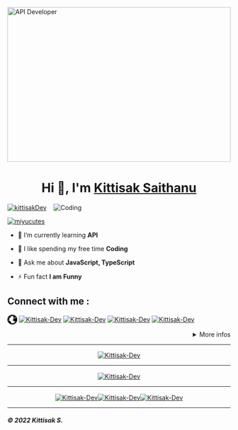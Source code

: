 [<img width="100%" height="350px" title="API Developer" src=https://developers.giphy.com/branch/master/static/api-512d36c09662682717108a38bbb5c57d.gif>][nolink]

<H1 align="center">Hi 👋, I'm <a href="#" target="blank">Kittisak Saithanu</a></H1>

[<img align="right" alt="Coding" title="Coding" width="400" src="https://cdn.dribbble.com/users/1162077/screenshots/3848914/programmer.gif" />][nolink]
[<p align="left"><img alt="kittisakDev" src="https://komarev.com/ghpvc/?username=Kittisak-Dev&label=PROFILE+VIEWS"></p>][nolink]
[<p align="left"><img alt="miyucutes" title="click for visit" width="250px" src="https://img.shields.io/website?label=miyucutes.com&style=for-the-badge&url=https%3A%2F%2Fmiyucutes.com" /></p>][website]

- 🌱 I’m currently learning **API**

- 🔭 I like spending my free time **Coding**

- 💬 Ask me about **JavaScript, TypeScript**

- ⚡ Fun fact **I am Funny**

## **Connect with me :**

<p align="left">
<a href="https://miyucutes.com" target="blank"><img align="center" alt="Kittisak-Dev" title="miyucutes" width="22px" src="https://raw.githubusercontent.com/iconic/open-iconic/master/svg/globe.svg" /></a>
<a href="#" target="blank"><img align="center" src="https://raw.githubusercontent.com/rahuldkjain/github-profile-readme-generator/master/src/images/icons/Social/twitter.svg" alt="Kittisak-Dev" height="30" width="40" /></a>
<a href="#" target="blank"><img align="center" src="https://raw.githubusercontent.com/rahuldkjain/github-profile-readme-generator/master/src/images/icons/Social/linked-in-alt.svg" alt="Kittisak-Dev" height="30" width="40" /></a>
<a href="#" target="blank"><img align="center" src="https://raw.githubusercontent.com/rahuldkjain/github-profile-readme-generator/master/src/images/icons/Social/instagram.svg" alt="Kittisak-Dev" height="30" width="40" /></a>
<a href="#" target="blank"><img align="center" src="https://raw.githubusercontent.com/rahuldkjain/github-profile-readme-generator/master/src/images/icons/Social/youtube.svg" alt="Kittisak-Dev" height="30" width="40" /></a>
</p>

<details>
    <summary align="right">More infos</summary>

### **Languages :**

![JavaScript](https://img.shields.io/badge/-JavaScript-000?&logo=JavaScript&logoColor=)
![HTML5](https://img.shields.io/badge/-HTML5-000?&logo=HTML5&logoColor=)
![TypeScript](https://img.shields.io/badge/-TypeScript-000?&logo=TypeScript&logoColor=)
![CSS3](https://img.shields.io/badge/-CSS3-000?&logo=CSS3&logoColor=0af)
![Shell](https://img.shields.io/badge/-Shell-000?&logo=shell&logoColor=)
![Sass](https://img.shields.io/badge/-Sass-000?&logo=sass&logoColor=)
![Gulp](https://img.shields.io/badge/-Gulp-000?&logo=gulp&logoColor=)
![Json](https://img.shields.io/badge/-Json-000?&logo=json&logoColor=)

### **Tools :**

![VSCode](https://img.shields.io/badge/-VSCode-000?&logo=visualstudiocode&logoColor=0af)
![Git](https://img.shields.io/badge/-Git-000?&logo=Git&logoColor=)
![NodeJS](https://img.shields.io/badge/-NodeJS-000?&logo=node.js&logoColor=)

### **Database :**

![MongoDB](https://img.shields.io/badge/-MongoDB-000?&logo=mongodb&logoColor=)
![MariaDB](https://img.shields.io/badge/-MariaDB-000?&logo=mariaDB&logoColor=)

### **Frameworks**

![Express](https://img.shields.io/badge/-Express-000?&logo=express&logoColor=)
![React](https://img.shields.io/badge/-React-000?&logo=react&logoColor=)
![Tailwindcss](https://img.shields.io/badge/-Tailwindcss-000?&logo=tailwindcss&logoColor=)
![Svelte](https://img.shields.io/badge/-Svelte-000?&logo=svelte&logoColor=)

### **Operation System :**

![Window10](https://img.shields.io/badge/-Window_10-000?&logo=windows&logoColor=0af)
![Linux](https://img.shields.io/badge/-Linux-000?&logo=linux&logoColor=ef0)
![Android](https://img.shields.io/badge/-Android-000?&logo=android&logoColor=0e0)

</details>

---

[<p align="center"><img align="center" title="Tophies" alt="Kittisak-Dev" src="https://github-profile-trophy.vercel.app/?username=Kittisak-Dev&theme=discord"/></p>][nolink]

---

[<p align="center"><img align="center" title="Activity Graph" alt="Kittisak-Dev" src="https://activity-graph.herokuapp.com/graph?username=kittisak-dev&&theme=xcode"/></p>][nolink]

---

[<p align="center"><img align="center" alt="Kittisak-Dev" src="https://github-readme-stats.vercel.app/api/top-langs?username=kittisak-dev&show_icons=true&locale=en&layout=compact&theme=tokyonight" /><img align="center" alt="Kittisak-Dev" src="https://github-readme-stats.vercel.app/api?username=kittisak-dev&show_icons=true&locale=en&theme=tokyonight" /><img align="center" alt="Kittisak-Dev" src="https://github-readme-streak-stats.herokuapp.com/?user=kittisak-dev&&theme=tokyonight" /></p>][nolink]

---

##### © 2022 Kittisak S.

[website]: https://miyucutes.com
[youtube]: #
[twitter]: #
[instagram]: #
[nolink]: #
